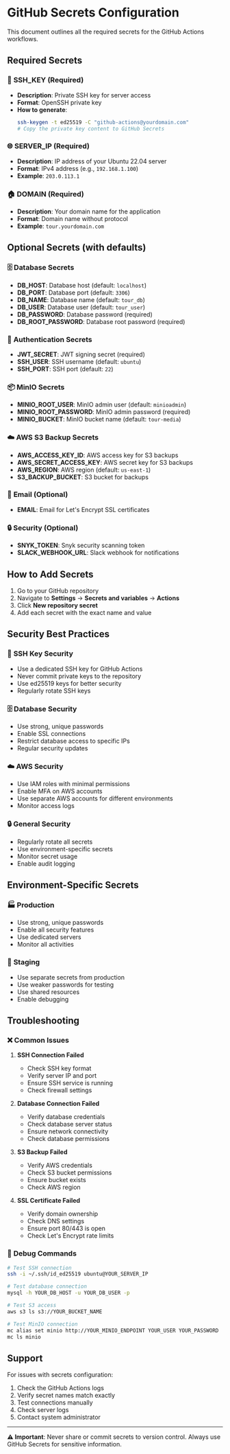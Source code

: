# GitHub Secrets Configuration

This document outlines all the required secrets for the GitHub Actions workflows.

## Required Secrets

### 🔑 **SSH_KEY** (Required)
- **Description**: Private SSH key for server access
- **Format**: OpenSSH private key
- **How to generate**:
  ```bash
  ssh-keygen -t ed25519 -C "github-actions@yourdomain.com"
  # Copy the private key content to GitHub Secrets
  ```

### 🌐 **SERVER_IP** (Required)
- **Description**: IP address of your Ubuntu 22.04 server
- **Format**: IPv4 address (e.g., `192.168.1.100`)
- **Example**: `203.0.113.1`

### 🏠 **DOMAIN** (Required)
- **Description**: Your domain name for the application
- **Format**: Domain name without protocol
- **Example**: `tour.yourdomain.com`

## Optional Secrets (with defaults)

### 🗄️ **Database Secrets**
- **DB_HOST**: Database host (default: `localhost`)
- **DB_PORT**: Database port (default: `3306`)
- **DB_NAME**: Database name (default: `tour_db`)
- **DB_USER**: Database user (default: `tour_user`)
- **DB_PASSWORD**: Database password (required)
- **DB_ROOT_PASSWORD**: Database root password (required)

### 🔐 **Authentication Secrets**
- **JWT_SECRET**: JWT signing secret (required)
- **SSH_USER**: SSH username (default: `ubuntu`)
- **SSH_PORT**: SSH port (default: `22`)

### 📦 **MinIO Secrets**
- **MINIO_ROOT_USER**: MinIO admin user (default: `minioadmin`)
- **MINIO_ROOT_PASSWORD**: MinIO admin password (required)
- **MINIO_BUCKET**: MinIO bucket name (default: `tour-media`)

### ☁️ **AWS S3 Backup Secrets**
- **AWS_ACCESS_KEY_ID**: AWS access key for S3 backups
- **AWS_SECRET_ACCESS_KEY**: AWS secret key for S3 backups
- **AWS_REGION**: AWS region (default: `us-east-1`)
- **S3_BACKUP_BUCKET**: S3 bucket for backups

### 📧 **Email (Optional)**
- **EMAIL**: Email for Let's Encrypt SSL certificates

### 🔒 **Security (Optional)**
- **SNYK_TOKEN**: Snyk security scanning token
- **SLACK_WEBHOOK_URL**: Slack webhook for notifications

## How to Add Secrets

1. Go to your GitHub repository
2. Navigate to **Settings** → **Secrets and variables** → **Actions**
3. Click **New repository secret**
4. Add each secret with the exact name and value

## Security Best Practices

### 🔐 **SSH Key Security**
- Use a dedicated SSH key for GitHub Actions
- Never commit private keys to the repository
- Use ed25519 keys for better security
- Regularly rotate SSH keys

### 🗄️ **Database Security**
- Use strong, unique passwords
- Enable SSL connections
- Restrict database access to specific IPs
- Regular security updates

### ☁️ **AWS Security**
- Use IAM roles with minimal permissions
- Enable MFA on AWS accounts
- Use separate AWS accounts for different environments
- Monitor access logs

### 🔒 **General Security**
- Regularly rotate all secrets
- Use environment-specific secrets
- Monitor secret usage
- Enable audit logging

## Environment-Specific Secrets

### 🏭 **Production**
- Use strong, unique passwords
- Enable all security features
- Use dedicated servers
- Monitor all activities

### 🧪 **Staging**
- Use separate secrets from production
- Use weaker passwords for testing
- Use shared resources
- Enable debugging

## Troubleshooting

### ❌ **Common Issues**

1. **SSH Connection Failed**
   - Check SSH key format
   - Verify server IP and port
   - Ensure SSH service is running
   - Check firewall settings

2. **Database Connection Failed**
   - Verify database credentials
   - Check database server status
   - Ensure network connectivity
   - Check database permissions

3. **S3 Backup Failed**
   - Verify AWS credentials
   - Check S3 bucket permissions
   - Ensure bucket exists
   - Check AWS region

4. **SSL Certificate Failed**
   - Verify domain ownership
   - Check DNS settings
   - Ensure port 80/443 is open
   - Check Let's Encrypt rate limits

### 🔧 **Debug Commands**

```bash
# Test SSH connection
ssh -i ~/.ssh/id_ed25519 ubuntu@YOUR_SERVER_IP

# Test database connection
mysql -h YOUR_DB_HOST -u YOUR_DB_USER -p

# Test S3 access
aws s3 ls s3://YOUR_BUCKET_NAME

# Test MinIO connection
mc alias set minio http://YOUR_MINIO_ENDPOINT YOUR_USER YOUR_PASSWORD
mc ls minio
```

## Support

For issues with secrets configuration:
1. Check the GitHub Actions logs
2. Verify secret names match exactly
3. Test connections manually
4. Check server logs
5. Contact system administrator

---

**⚠️ Important**: Never share or commit secrets to version control. Always use GitHub Secrets for sensitive information.
